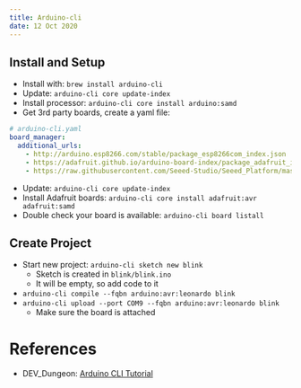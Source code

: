 ```yaml
---
title: Arduino-cli
date: 12 Oct 2020
---
```


## Install and Setup

- Install with: `brew install arduino-cli`
- Update: `arduino-cli core update-index`
- Install processor: `arduino-cli core install arduino:samd`
- Get 3rd party boards, create a yaml file:
```yaml
# arduino-cli.yaml
board_manager:
  additional_urls:
    - http://arduino.esp8266.com/stable/package_esp8266com_index.json
    - https://adafruit.github.io/arduino-board-index/package_adafruit_index.json
    - https://raw.githubusercontent.com/Seeed-Studio/Seeed_Platform/master/package_seeeduino_boards_index.json
```
- Update: `arduino-cli core update-index`
- Install Adafruit boards: `arduino-cli core install adafruit:avr adafruit:samd`
- Double check your board is available: `arduino-cli board listall`

## Create Project

- Start new project: `arduino-cli sketch new blink`
    - Sketch is created in `blink/blink.ino`
    - It will be empty, so add code to it
- `arduino-cli compile --fqbn arduino:avr:leonardo blink`
- `arduino-cli upload --port COM9 --fqbn arduino:avr:leonardo blink`
    - Make sure the board is attached

# References

- DEV_Dungeon: [Arduino CLI Tutorial](https://www.devdungeon.com/content/arduino-cli-tutorial)
